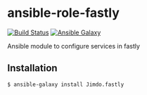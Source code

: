 # ansible-role-fastly

[![Build Status](https://travis-ci.org/Jimdo/ansible-role-fastly.svg?branch=master)](https://travis-ci.org/Jimdo/ansible-role-fastly) [![Ansible Galaxy](https://img.shields.io/badge/galaxy-Jimdo.fastly-blue.svg?style=flat)](https://galaxy.ansible.com/Jimdo/fastly/)

Ansible module to configure services in fastly

## Installation

``` bash
$ ansible-galaxy install Jimdo.fastly
```

